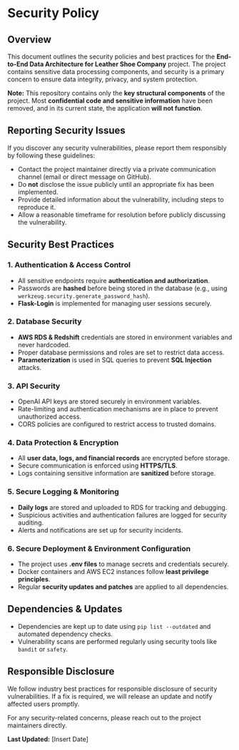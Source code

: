# Security Policy

## Overview
This document outlines the security policies and best practices for the **End-to-End Data Architecture for Leather Shoe Company** project. The project contains sensitive data processing components, and security is a primary concern to ensure data integrity, privacy, and system protection.

**Note:** This repository contains only the **key structural components** of the project. Most **confidential code and sensitive information** have been removed, and in its current state, the application **will not function**.

## Reporting Security Issues
If you discover any security vulnerabilities, please report them responsibly by following these guidelines:

- Contact the project maintainer directly via a private communication channel (email or direct message on GitHub).
- Do **not** disclose the issue publicly until an appropriate fix has been implemented.
- Provide detailed information about the vulnerability, including steps to reproduce it.
- Allow a reasonable timeframe for resolution before publicly discussing the vulnerability.

## Security Best Practices
### 1. Authentication & Access Control
- All sensitive endpoints require **authentication and authorization**.
- Passwords are **hashed** before being stored in the database (e.g., using `werkzeug.security.generate_password_hash`).
- **Flask-Login** is implemented for managing user sessions securely.

### 2. Database Security
- **AWS RDS & Redshift** credentials are stored in environment variables and never hardcoded.
- Proper database permissions and roles are set to restrict data access.
- **Parameterization** is used in SQL queries to prevent **SQL Injection** attacks.

### 3. API Security
- OpenAI API keys are stored securely in environment variables.
- Rate-limiting and authentication mechanisms are in place to prevent unauthorized access.
- CORS policies are configured to restrict access to trusted domains.

### 4. Data Protection & Encryption
- All **user data, logs, and financial records** are encrypted before storage.
- Secure communication is enforced using **HTTPS/TLS**.
- Logs containing sensitive information are **sanitized** before storage.

### 5. Secure Logging & Monitoring
- **Daily logs** are stored and uploaded to RDS for tracking and debugging.
- Suspicious activities and authentication failures are logged for security auditing.
- Alerts and notifications are set up for security incidents.

### 6. Secure Deployment & Environment Configuration
- The project uses **.env files** to manage secrets and credentials securely.
- Docker containers and AWS EC2 instances follow **least privilege principles**.
- Regular **security updates and patches** are applied to all dependencies.

## Dependencies & Updates
- Dependencies are kept up to date using `pip list --outdated` and automated dependency checks.
- Vulnerability scans are performed regularly using security tools like `bandit` or `safety`.

## Responsible Disclosure
We follow industry best practices for responsible disclosure of security vulnerabilities. If a fix is required, we will release an update and notify affected users promptly.

For any security-related concerns, please reach out to the project maintainers directly.

**Last Updated:** [Insert Date]

